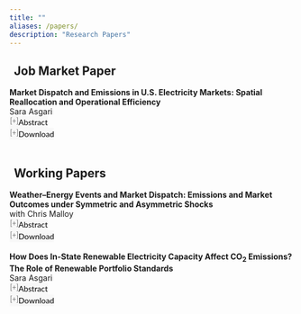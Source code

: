 ```yaml
---
title: ""
aliases: /papers/
description: "Research Papers"
---
```


<link rel="stylesheet" href="https://cdnjs.cloudflare.com/ajax/libs/font-awesome/6.0.0/css/all.min.css">

<style>
button.accordion {
  font:14px/1.5 Lato, "Helvetica Neue", Helvetica, Arial, sans-serif;
  cursor: pointer;
  padding: 0px;
  border: none;
  text-align: left;
  outline: none;
  font-size: 100%;
  transition: 0.3s;
  background-color: #f8f8f8;
}
button.accordion.active, button.accordion:hover {
  background-color: #f8f8f8;
}
button.accordion:after {
  content: " [+] ";
  font-size: 90%;
  color:#777;
  float: left;
  margin-left: 1px;
}
button.accordion.active:after {
  content: " [\2212] ";
}
div.panel {
  padding: 0 20px;
  margin-top: 5px;
  display: none;
  background-color: white;
  font-size: 100%;
}
div.panel.show {
  display: block !important;
}
</style>

<!-- ======================== -->
<!--   JOB MARKET PAPER       -->
<!-- ======================== -->

<h2><i class="fas fa-briefcase" style="color: #841617; margin-right: 8px;"></i>Job Market Paper</h2>

<p style="margin:0"> 
<a style="margin:0; font-size:100%; font-weight:bold">Market Dispatch and Emissions in U.S. Electricity Markets: Spatial Reallocation and Operational Efficiency</a>  
<br> Sara Asgari 
<br>
<button class="accordion">Abstract</button>
<div class="panel" style="background-color: #F1F1F1; color: #555; padding: 10px;">
<p>
This study evaluates the impact of market-based electricity dispatch on social welfare during the U.S. deregulation period from 1999 to 2012. By comparing the observed market dispatch against counterfactual least-cost and least-emissions regimes, we find that while markets yielded modest reductions in CO₂ and NOₓ damages via efficiency gains, they also triggered a sharp increase in SO₂ damages. This increase was driven by expanded trade and a shift toward cheaper coal generation. The net effect was an annual increase in environmental damages of $2–11 billion—a figure that far surpasses the documented $3–5 billion in private cost savings. These losses were concentrated in early-adopting, coal-reliant regions with a high proportion of merchant generators. Our results demonstrate that while deregulated markets improved private efficiency, they created even larger social costs by amplifying environmental externalities, highlighting an urgent need to align wholesale market rules with environmental goals.
</p>
</div>

<p style="margin:0"><button class="accordion">Download</button></p>
<div class="panel" style="background-color: #F1F1F1; color: #555; padding: 10px;">
<p>Coming soon</p>
</div>

<br>

<!-- ======================== -->
<!--   WORKING PAPERS         -->
<!-- ======================== -->

<h2><i class="fas fa-file-alt" style="color: #1976d2; margin-right: 8px;"></i>Working Papers</h2>

<p style="margin:0"> 
<a style="margin:0; font-size:100%; font-weight:bold">Weather–Energy Events and Market Dispatch: Emissions and Market Outcomes under Symmetric and Asymmetric Shocks</a>  
<br> with Chris Malloy 
<br>
<button class="accordion">Abstract</button>
<div class="panel" style="background-color: #F1F1F1; color: #555; padding: 10px;">
<p>
We propose a new empirical design to estimate when electricity transmission provides the greatest value, exploiting variation in extreme net-load events. As power systems integrate more renewables, the grid faces increasing stress from days with severe imbalances between demand and renewable supply. We hypothesize that the private cost-saving value of transmission is highly heterogeneous and is disproportionately driven by its ability to insure against asymmetric regional shocks—where one region has a deficit while another has a surplus—compared to symmetric ones. Using day-ahead market data from MISO and SPP, we calculate the daily value of transmission against a counterfactual autarky equilibrium. A key innovation is our use of exogenous day-ahead forecasts of load and renewables to define extreme events, ensuring identification is free of post-treatment bias. We then estimate a causal model relating these event types to transmission value. Our findings will quantify the extent to which transmission acts as regional insurance, providing crucial guidance for infrastructure policy and the efficient integration of renewables.
</p>
</div>

<p style="margin:0"><button class="accordion">Download</button></p>
<div class="panel" style="background-color: #F1F1F1; color: #555; padding: 10px;">
<p>Coming soon</p>
</div>

<br>

<p style="margin:0"> 
<a style="margin:0; font-size:100%; font-weight:bold">How Does In-State Renewable Electricity Capacity Affect CO<sub>2</sub> Emissions? The Role of Renewable Portfolio Standards</a>  
<br> Sara Asgari  
<br>
<button class="accordion">Abstract</button>
<div class="panel" style="background-color: #F1F1F1; color: #555; padding: 10px;">
<p>
State-level policies, particularly Renewable Portfolio Standards (RPS), have been a primary driver of renewable energy adoption in the United States. While crucial for decarbonization, the expansion of renewable infrastructure carries its own ecological footprint, raising questions about its net environmental benefits. This study investigates how heterogeneous RPS design features—specifically, the allowance of out-of-state Renewable Energy Credit (REC) trading and policy stringency—shape these outcomes. We find that states prioritizing in-state renewable capacity development successfully spur local infrastructure growth. However, this same focus impedes their ability to control emissions and reduce their carbon footprint effectively. These results illuminate a critical tension in clean energy policy, demonstrating that the design of an RPS creates a trade-off between fostering a local green industry and achieving cost-effective emissions reductions.
</p>
</div>

<p style="margin:0"><button class="accordion">Download</button></p>
<div class="panel" style="background-color: #F1F1F1; color: #555; padding: 10px;">
<p>Coming soon</p>
</div>

<br>

<script>
var acc = document.getElementsByClassName("accordion");
for (var i = 0; i < acc.length; i++) {
  acc[i].onclick = function(){
    this.classList.toggle("active");
    this.nextElementSibling.classList.toggle("show");
  }
}
</script>
